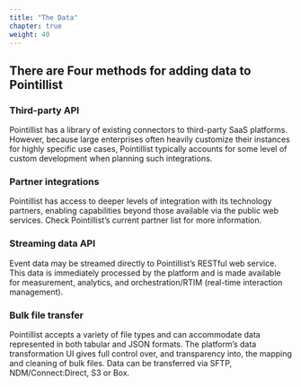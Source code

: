 ```yaml
---
title: "The Data"
chapter: true
weight: 40
---
```


## There are Four methods for adding data to Pointillist

### Third-party API

Pointillist has a library of existing connectors to third-party SaaS platforms. However, because large enterprises often heavily customize their instances for highly specific use cases, Pointillist typically accounts for some level of custom development when planning such integrations. 

### Partner integrations

Pointillist has access to deeper levels of integration with its technology partners, enabling capabilities beyond those available via the public web services. Check Pointillist’s current partner list for more information. 

### Streaming data API

Event data may be streamed directly to Pointillist’s RESTful web service. This data is immediately processed by the platform and is made available for measurement, analytics, and orchestration/RTIM (real-time interaction management). 

### Bulk file transfer

Pointillist accepts a variety of file types and can accommodate data represented in both tabular and JSON formats. The platform’s data transformation UI gives full control over, and transparency into, the mapping and cleaning of bulk files. Data can be transferred via SFTP, NDM/Connect:Direct, S3 or Box.


